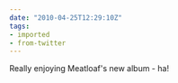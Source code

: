 ```yaml
---
date: "2010-04-25T12:29:10Z"
tags:
- imported
- from-twitter
---
```

Really enjoying Meatloaf's new album - ha!
